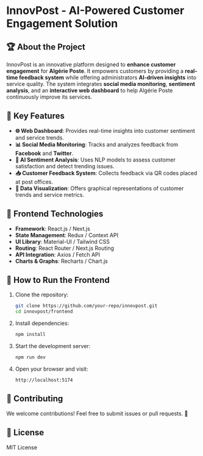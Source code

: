 # InnovPost - AI-Powered Customer Engagement Solution

## 🏆 About the Project
InnovPost is an innovative platform designed to **enhance customer engagement** for **Algérie Poste**. It empowers customers by providing a **real-time feedback system** while offering administrators **AI-driven insights** into service quality. The system integrates **social media monitoring**, **sentiment analysis**, and an **interactive web dashboard** to help Algérie Poste continuously improve its services.

## 📌 Key Features
- **🌐 Web Dashboard**: Provides real-time insights into customer sentiment and service trends.
- **📊 Social Media Monitoring**: Tracks and analyzes feedback from **Facebook** and **Twitter**.
- **🤖 AI Sentiment Analysis**: Uses NLP models to assess customer satisfaction and detect trending issues.
- **📥 Customer Feedback System**: Collects feedback via QR codes placed at post offices.
- **📡 Data Visualization**: Offers graphical representations of customer trends and service metrics.

## 🎨 Frontend Technologies
- **Framework**: React.js / Next.js
- **State Management**: Redux / Context API
- **UI Library**: Material-UI / Tailwind CSS
- **Routing**: React Router / Next.js Routing
- **API Integration**: Axios / Fetch API
- **Charts & Graphs**: Recharts / Chart.js

## 🚀 How to Run the Frontend
1. Clone the repository:
   ```sh
   git clone https://github.com/your-repo/innovpost.git
   cd innovpost/frontend
   ```
2. Install dependencies:
   ```sh
   npm install
   ```
3. Start the development server:
   ```sh
   npm run dev
   ```
4. Open your browser and visit:
   ```
   http://localhost:5174
   ```

## 🤝 Contributing
We welcome contributions! Feel free to submit issues or pull requests. 🎯

## 📜 License
MIT License
